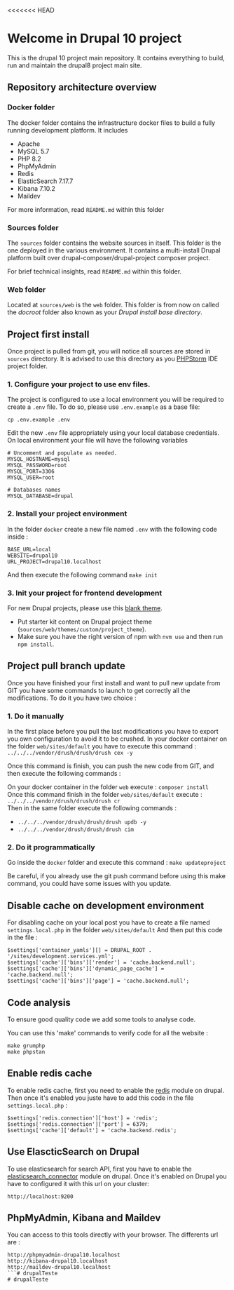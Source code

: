 <<<<<<< HEAD
# Welcome in Drupal 10 project

This is the drupal 10 project main repository. It contains everything to build, run and maintain the drupal8 project main site.

## Repository architecture overview

### Docker folder

The docker folder contains the infrastructure docker files to build a fully running development platform. It includes

* Apache
* MySQL 5.7
* PHP 8.2
* PhpMyAdmin
* Redis
* ElasticSearch 7.17.7
* Kibana 7.10.2
* Maildev

For more information, read `README.md` within this folder

### Sources folder

The `sources` folder contains the website sources in itself. This folder is the one deployed in the various environment. It contains a multi-install Drupal platform built over drupal-composer/drupal-project composer project.

For brief technical insights, read `README.md` within this folder.

### Web folder

Located at `sources/web` is the `web` folder. This folder is from now on called  the _docroot_ folder also known as your _Drupal install base directory_.


## Project first install

Once project is pulled from git, you will notice all sources are stored in `sources` directory. It is advised to use this directory as you [PHPStorm](https://www.jetbrains.com/phpstorm/) IDE project folder.

### 1. Configure your project to use env files.


The project is configured to use a local environment you will be required to create a `.env` file. To do so, please use `.env.example` as a base file:
```
cp .env.example .env
```

Edit the new `.env` file appropriately using your local database credentials.
On local environment your file will have the following variables
```
# Uncomment and populate as needed.
MYSQL_HOSTNAME=mysql
MYSQL_PASSWORD=root
MYSQL_PORT=3306
MYSQL_USER=root

# Databases names
MYSQL_DATABASE=drupal
```

### 2. Install your project environment


In the folder `docker` create a new file named `.env` with the following code inside : 
```
BASE_URL=local
WEBSITE=drupal10
URL_PROJECT=drupal10.localhost
```

And then execute the following command `make init`

### 3. Init your project for frontend development

For new Drupal projects, please use this [blank theme](https://gitlab.lyon.sqli.com/websol/frontend/starter-kit/-/tree/drupal).

* Put starter kit content on Drupal project theme (`sources/web/themes/custom/project_theme`).
* Make sure you have the right version of npm with `nvm use` and then run `npm install`.

## Project pull branch update
Once you have finished your first install and want to pull new update from GIT you have some commands to launch to get correctly all the modifications.
To do it you have two choice :

### 1. Do it manually

In the first place before you pull the last modifications you have to export you own configuration to avoid it to be crushed.
In your docker container on the folder `web/sites/default` you have to execute this command : `../../../vendor/drush/drush/drush cex -y`

Once this command is finish, you can push the new code from GIT, and then execute the following commands :

On your docker container in the folder `web` execute : `composer install`  
Once this command finish in the folder `web/sites/default` execute : `../../../vendor/drush/drush/drush cr`  
Then in the same folder execute the following commands :
*  `../../../vendor/drush/drush/drush updb -y`
*  `../../../vendor/drush/drush/drush cim`

### 2. Do it programmatically

Go inside the `docker` folder and execute this command : 
``` make updateproject ```

Be careful, if you already use the git push command before using this make command, you could have some issues with you update.

## Disable cache on development environment
For disabling cache on your local post you have to create a file named `settings.local.php` in the folder `web/sites/default`
And then put this code in the file : 
```
$settings['container_yamls'][] = DRUPAL_ROOT . '/sites/development.services.yml';
$settings['cache']['bins']['render'] = 'cache.backend.null';
$settings['cache']['bins']['dynamic_page_cache'] = 'cache.backend.null';
$settings['cache']['bins']['page'] = 'cache.backend.null';
```

## Code analysis
To ensure good quality code we add some tools to analyse code.

You can use this 'make' commands to verify code for all the website :
``` 
make grumphp
make phpstan
```

## Enable redis cache
To enable redis cache, first you need to enable the [redis](https://www.drupal.org/project/redis) module on drupal.
Then once it's enabled you juste have to add this code in the file `settings.local.php` :
```
$settings['redis.connection']['host'] = 'redis';
$settings['redis.connection']['port'] = 6379;
$settings['cache']['default'] = 'cache.backend.redis';
```

## Use ElascticSearch on Drupal
To use elasticsearch for search API, first you have to enable the [elasticsearch_connector](https://www.drupal.org/project/elasticsearch_connector) module on drupal.
Once it's enabled on Drupal you have to configured it with this url on your cluster:
```
http://localhost:9200
```

## PhpMyAdmin, Kibana and Maildev
You can access to this tools directly with your browser. 
The differents url are :
```
http://phpmyadmin-drupal10.localhost
http://kibana-drupal10.localhost
http://maildev-drupal10.localhost
```# drupalTeste
# drupalTeste
